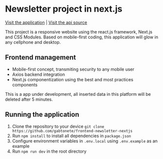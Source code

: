 # Newsletter project in next.js

<a href="https://frontend-newsletter-nextjs.vercel.app/">Visit the application</a> | <a href="https://github.com/gabtonete/backend-newsletter-typescript">Visit the api source</a>

This project is a responsive website using the react.js framework, Next.js and CSS Modules. Based on mobile-first coding, this application will glow in any cellphone and desktop.

## Frontend management
- Mobile-first concept, transmiting security to any mobile user
- Axios backend integration
- Next.js componentization using the best and most practices components

This is a app under development, all inserted data in this platform will be deleted after 5 minutes.

## Running the application

1. Clone the repository to your device `git clone https://github.com/gabtonete/frontend-newsletter-nextjs`
2. Run `npm install` to install all dependencies in `package.json`
3. Configure environment variables in `.env.local` using `.env.example` as an example
4. Run `npm run dev` in the root directory
